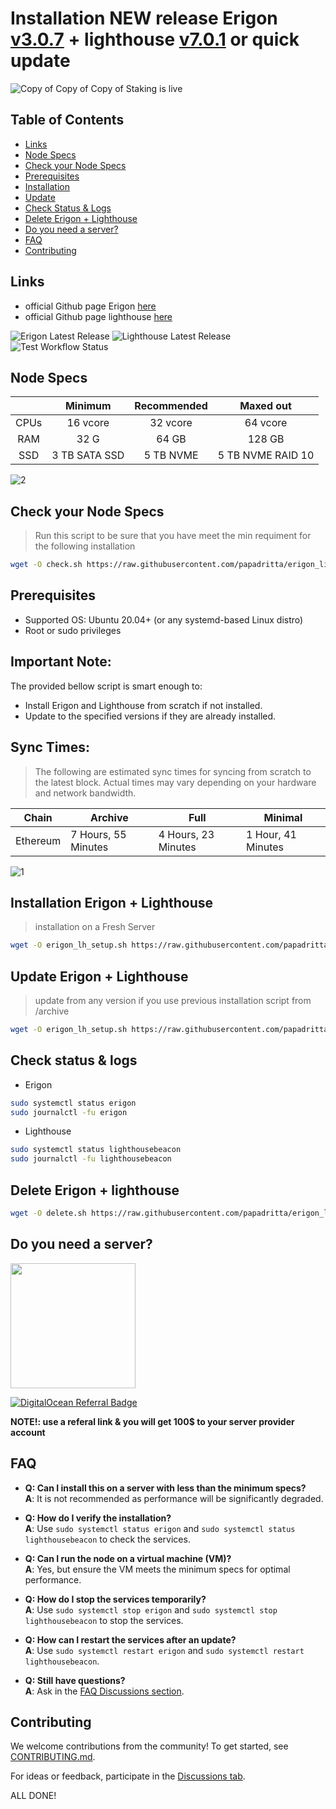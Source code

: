 # Installation  NEW release Erigon [v3.0.7](https://github.com/erigontech/erigon/releases/tag/v3.0.7) + lighthouse [v7.0.1](https://github.com/sigp/lighthouse/tree/v7.0.1) or quick update
![Copy of Copy of Copy of Staking is live](https://github.com/user-attachments/assets/d87dc4fa-1143-4df0-a622-e96d9490d2d7)

## Table of Contents
- [Links](#links)
- [Node Specs](#node-specs)
- [Check your Node Specs](#check-your-node-specs)
- [Prerequisites](#prerequisites)
- [Installation](#installation-erigon-v2610--lighthouse-v601)
- [Update](#update-to-erigon-v2610--lighthouse-v601)
- [Check Status & Logs](#check-status--logs)
- [Delete Erigon + Lighthouse](#delete-erigon--lighthouse)
- [Do you need a server?](#do-you-need-a-server)
- [FAQ](#faq)
- [Contributing](#Contributing)

## Links
- official Github page Erigon [here](https://github.com/ledgerwatch/erigon)
- official Github page lighthouse [here](https://github.com/sigp/lighthouse)

![Erigon Latest Release](https://img.shields.io/github/v/release/erigontech/erigon?label=Erigon&color=blue)
![Lighthouse Latest Release](https://img.shields.io/github/v/release/sigp/lighthouse?label=Lighthouse&color=blueviolet)
![Test Workflow Status](https://github.com/papadritta/erigon_lighthouse/actions/workflows/test-scripts.yml/badge.svg)

## Node Specs

|      | Minimum       | Recommended    | Maxed out         |
| :---:|     :---:     |      :---:     |      :---:        |
| CPUs | 16 vcore      | 32 vcore       | 64 vcore          |
| RAM  | 32 G          | 64 GB          | 128 GB            |
| SSD  | 3 TB SATA SSD |5 TB NVME       | 5 TB NVME RAID 10	|

![2](https://github.com/user-attachments/assets/75769b81-195b-4310-82d4-5ac8d3afc458)
## Check your Node Specs
>Run this script to be sure that you have meet the min requiment for the following installation
```bash
wget -O check.sh https://raw.githubusercontent.com/papadritta/erigon_lighthouse/main/box/check.sh && chmod +x check.sh && ./check.sh
```

## Prerequisites
- Supported OS: Ubuntu 20.04+ (or any systemd-based Linux distro)
- Root or sudo privileges

## Important Note:
The provided bellow script is smart enough to:
- Install Erigon and Lighthouse from scratch if not installed.
- Update to the specified versions if they are already installed.

## Sync Times:
>The following are estimated sync times for syncing from scratch to the latest block. Actual times may vary depending on your hardware and network bandwidth.

| Chain      | Archive              | Full               | Minimal           |
|------------|----------------------|--------------------|-------------------|
| Ethereum   | 7 Hours, 55 Minutes | 4 Hours, 23 Minutes | 1 Hour, 41 Minutes |

![1](https://github.com/user-attachments/assets/789825b1-937e-44d6-940a-132303a7dd62)
## Installation Erigon + Lighthouse 
>installation on a Fresh Server  
```bash
wget -O erigon_lh_setup.sh https://raw.githubusercontent.com/papadritta/erigon_lighthouse/main/box/erigon_lh_setup.sh && chmod +x erigon_lh_setup.sh && ./erigon_lh_setup.sh
```

## Update Erigon + Lighthouse
>update from any version if you use previous installation script from /archive
```bash
wget -O erigon_lh_setup.sh https://raw.githubusercontent.com/papadritta/erigon_lighthouse/main/box/erigon_lh_setup.sh && chmod +x erigon_lh_setup.sh && ./erigon_lh_setup.sh
```
## Check status & logs
- Erigon
```bash
sudo systemctl status erigon
sudo journalctl -fu erigon
```
- Lighthouse
```bash
sudo systemctl status lighthousebeacon
sudo journalctl -fu lighthousebeacon
```
## Delete Erigon + lighthouse
```bash
wget -O delete.sh https://raw.githubusercontent.com/papadritta/erigon_lighthouse/main/box/delete.sh && chmod +x delete.sh && ./delete.sh
```
## Do you need a server?

<a href="https://www.vultr.com/?ref=8997131"><img width="200" src="https://user-images.githubusercontent.com/90826754/200262610-b6251a9b-36a9-44f7-be30-fa691e7238de.png" /></a>

<a href="https://www.digitalocean.com/?refcode=87b8b298c106&utm_campaign=Referral_Invite&utm_medium=Referral_Program&utm_source=badge"><img src="https://web-platforms.sfo2.cdn.digitaloceanspaces.com/WWW/Badge%201.svg" alt="DigitalOcean Referral Badge" /></a>

**NOTE!: use a referal link & you will get 100$ to your server provider account**

## FAQ
- **Q: Can I install this on a server with less than the minimum specs?**  
  **A**: It is not recommended as performance will be significantly degraded.

- **Q: How do I verify the installation?**  
  **A**: Use `sudo systemctl status erigon` and `sudo systemctl status lighthousebeacon` to check the services.

- **Q: Can I run the node on a virtual machine (VM)?**  
  **A**: Yes, but ensure the VM meets the minimum specs for optimal performance.

- **Q: How do I stop the services temporarily?**  
  **A**: Use `sudo systemctl stop erigon` and `sudo systemctl stop lighthousebeacon` to stop the services.

- **Q: How can I restart the services after an update?**  
  **A**: Use `sudo systemctl restart erigon` and `sudo systemctl restart lighthousebeacon`.

- **Q: Still have questions?**  
  **A**: Ask in the [FAQ Discussions section](https://github.com/papadritta/erigon_lighthouse/discussions).

## Contributing
We welcome contributions from the community! To get started, see [CONTRIBUTING.md](https://github.com/papadritta/erigon_lighthouse/blob/main/CONTRIBUTING.md).

For ideas or feedback, participate in the [Discussions tab](https://github.com/papadritta/erigon_lighthouse/discussions).


ALL DONE!


